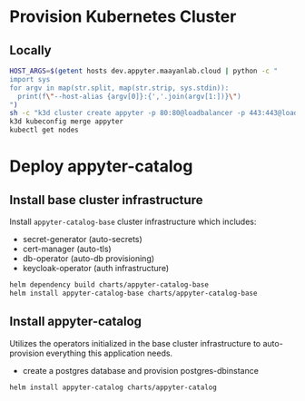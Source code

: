 # Provision Kubernetes Cluster

## Locally
```bash
HOST_ARGS=$(getent hosts dev.appyter.maayanlab.cloud | python -c "
import sys
for argv in map(str.split, map(str.strip, sys.stdin)):
  print(f\"--host-alias {argv[0]}:{','.join(argv[1:])}\")
")
sh -c "k3d cluster create appyter -p 80:80@loadbalancer -p 443:443@loadbalancer ${HOST_ARGS}"
k3d kubeconfig merge appyter
kubectl get nodes
```

# Deploy appyter-catalog

## Install base cluster infrastructure
Install `appyter-catalog-base` cluster infrastructure which includes:
- secret-generator (auto-secrets)
- cert-manager (auto-tls)
- db-operator (auto-db provisioning)
- keycloak-operator (auth infrastructure)

```bash
helm dependency build charts/appyter-catalog-base
helm install appyter-catalog-base charts/appyter-catalog-base
```

## Install appyter-catalog
Utilizes the operators initialized in the base cluster infrastructure to auto-provision everything this application needs.
- create a postgres database and provision postgres-dbinstance

```bash
helm install appyter-catalog charts/appyter-catalog
```
